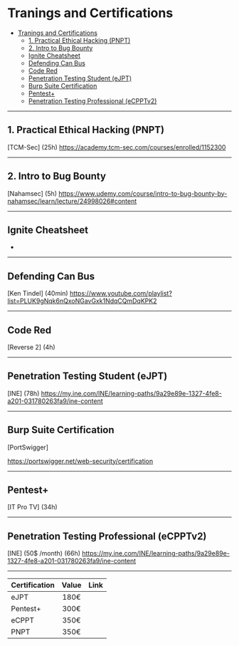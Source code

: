 # Tranings and Certifications

- [Tranings and Certifications](#tranings-and-certifications)
  - [1. Practical Ethical Hacking (PNPT)](#1-practical-ethical-hacking-pnpt)
  - [2. Intro to Bug Bounty](#2-intro-to-bug-bounty)
  - [Ignite Cheatsheet](#ignite-cheatsheet)
  - [Defending Can Bus](#defending-can-bus)
  - [Code Red](#code-red)
  - [Penetration Testing Student (eJPT)](#penetration-testing-student-ejpt)
  - [Burp Suite Certification](#burp-suite-certification)
  - [Pentest+](#pentest)
  - [Penetration Testing Professional (eCPPTv2)](#penetration-testing-professional-ecpptv2)

---

## 1. Practical Ethical Hacking (PNPT)

[TCM-Sec]
(25h)
<https://academy.tcm-sec.com/courses/enrolled/1152300>

---

## 2. Intro to Bug Bounty

[Nahamsec]
(5h)
<https://www.udemy.com/course/intro-to-bug-bounty-by-nahamsec/learn/lecture/24998026#content>

---

## Ignite Cheatsheet

-

---

## Defending Can Bus

[Ken Tindel]
(40min)
<https://www.youtube.com/playlist?list=PLUK9gNqk6nQxoNGavGxk1NdqCQmDqKPK2>

---

## Code Red

[Reverse 2]
(4h)

---

## Penetration Testing Student (eJPT)

[INE]
(78h)
<https://my.ine.com/INE/learning-paths/9a29e89e-1327-4fe8-a201-031780263fa9/ine-content>

---

## Burp Suite Certification

[PortSwigger]

<https://portswigger.net/web-security/certification>

---

## Pentest+

[IT Pro TV]
(34h)
<localhost>

---

## Penetration Testing Professional (eCPPTv2) 

[INE] (50$ /month)
(66h)
<https://my.ine.com/INE/learning-paths/9a29e89e-1327-4fe8-a201-031780263fa9/ine-content>

---


| Certification | Value | Link |
| :----- | :--: | :--: |
| eJPT | 180€ | |
| Pentest+ | 300€ | |
| eCPPT | 350€ | |
| PNPT | 350€ | |

